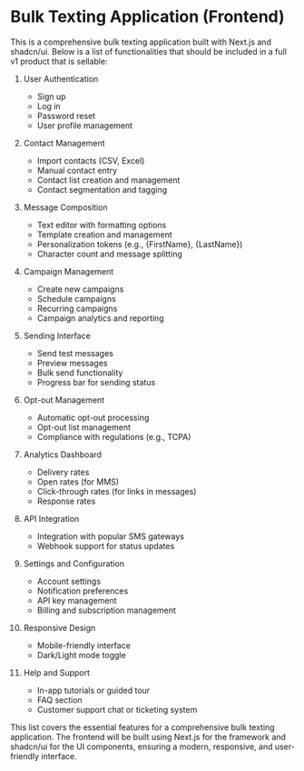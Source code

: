# Bulk Texting Application (Frontend)

This is a comprehensive bulk texting application built with Next.js and shadcn/ui. Below is a list of functionalities that should be included in a full v1 product that is sellable:

1. User Authentication
   - Sign up
   - Log in
   - Password reset
   - User profile management

2. Contact Management
   - Import contacts (CSV, Excel)
   - Manual contact entry
   - Contact list creation and management
   - Contact segmentation and tagging

3. Message Composition
   - Text editor with formatting options
   - Template creation and management
   - Personalization tokens (e.g., {FirstName}, {LastName})
   - Character count and message splitting

4. Campaign Management
   - Create new campaigns
   - Schedule campaigns
   - Recurring campaigns
   - Campaign analytics and reporting

5. Sending Interface
   - Send test messages
   - Preview messages
   - Bulk send functionality
   - Progress bar for sending status

6. Opt-out Management
   - Automatic opt-out processing
   - Opt-out list management
   - Compliance with regulations (e.g., TCPA)

7. Analytics Dashboard
   - Delivery rates
   - Open rates (for MMS)
   - Click-through rates (for links in messages)
   - Response rates

8. API Integration
   - Integration with popular SMS gateways
   - Webhook support for status updates

9. Settings and Configuration
   - Account settings
   - Notification preferences
   - API key management
   - Billing and subscription management

10. Responsive Design
    - Mobile-friendly interface
    - Dark/Light mode toggle

11. Help and Support
    - In-app tutorials or guided tour
    - FAQ section
    - Customer support chat or ticketing system

This list covers the essential features for a comprehensive bulk texting application. The frontend will be built using Next.js for the framework and shadcn/ui for the UI components, ensuring a modern, responsive, and user-friendly interface.